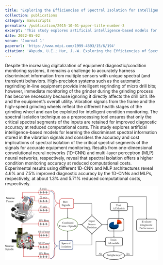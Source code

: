 ```yaml
---
title: "Exploring the Efficiencies of Spectral Isolation for Intelligent Wear Monitoring of Micro Drill Bit Automatic Regrinding In-Line Systems"
collection: publications
category: manuscripts
permalink: /publication/2015-10-01-paper-title-number-3
excerpt: 'This study explores artificial intelligence-based models for learning the discriminant spectral information stored in the vibration signals and considers the accuracy and cost implications of spectral isolation of the critical spectral segments of the signals for accurate equipment monitoring.'
date: 2022-05-02
venue: 'Journal 1'
paperurl: 'https://www.mdpi.com/1999-4893/15/6/194'
citation: 'Akpudo, U.E.; Hur, J.-W. Exploring the Efficiencies of Spectral Isolation for Intelligent Wear Monitoring of Micro Drill Bit Automatic Regrinding In-Line Systems. <i>Algorithms<i> 2022, 15, 194. https://doi.org/10.3390/a15060194.'
---
```


Despite the increasing digitalization of equipment diagnostic/condition monitoring systems, it remains a challenge to accurately harness discriminant information from multiple sensors with unique spectral (and transient) behaviors. High-precision systems such as the automatic regrinding in-line equipment provide intelligent regrinding of micro drill bits; however, immediate monitoring of the grinder during the grinding process has become necessary because ignoring it directly affects the drill bit’s life and the equipment’s overall utility. Vibration signals from the frame and the high-speed grinding wheels reflect the different health stages of the grinding wheel and can be exploited for intelligent condition monitoring. The spectral isolation technique as a preprocessing tool ensures that only the critical spectral segments of the inputs are retained for improved diagnostic accuracy at reduced computational costs. This study explores artificial intelligence-based models for learning the discriminant spectral information stored in the vibration signals and considers the accuracy and cost implications of spectral isolation of the critical spectral segments of the signals for accurate equipment monitoring. Results from one-dimensional convolutional neural networks (1D-CNN) and multi-layer perceptron (MLP) neural networks, respectively, reveal that spectral isolation offers a higher condition monitoring accuracy at reduced computational costs. Experimental results using different 1D-CNN and MLP architectures reveal 4.6% and 7.5% improved diagnostic accuracy by the 1D-CNNs and MLPs, respectively, at about 1.3% and 5.71% reduced computational costs, respectively.<br/><img src='/images/specisolation.png'>

